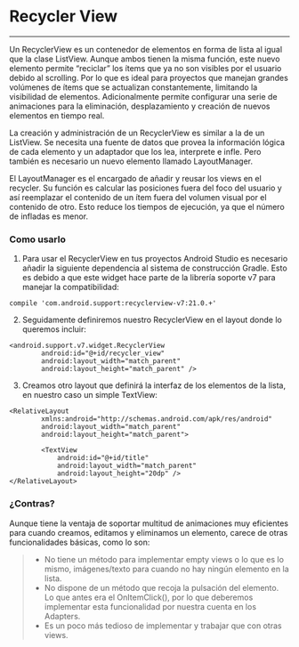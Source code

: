 # Recycler View 
------------------
Un RecyclerView es un contenedor de elementos en forma de lista al igual que la clase ListView. Aunque ambos tienen la misma función, este nuevo elemento permite “reciclar” los ítems que ya no son visibles por el usuario debido al scrolling. Por lo que es ideal para proyectos que manejan grandes volúmenes de ítems que se actualizan constantemente, limitando la visibilidad de elementos.
Adicionalmente permite configurar una serie de animaciones para la eliminación, desplazamiento y creación de nuevos elementos en tiempo real.

La creación y administración de un RecyclerView es similar a la de un ListView. Se necesita una fuente de datos que provea la información lógica de cada elemento y un adaptador que los lea, interprete e infle. Pero también es necesario un nuevo elemento llamado LayoutManager.

El LayoutManager es el encargado de añadir y reusar los views en el recycler. Su función es calcular las posiciones fuera del foco del usuario y así reemplazar el contenido de un ítem fuera del volumen visual por el contenido de otro. Esto reduce los tiempos de ejecución, ya que el número de infladas es menor.

### Como usarlo
1. Para usar el RecyclerView en tus proyectos Android Studio es necesario añadir la siguiente dependencia al sistema de construcción Gradle. Esto es debido a que este widget hace parte de la librería soporte v7 para manejar la compatibilidad:
```
compile 'com.android.support:recyclerview-v7:21.0.+'
```

2. Seguidamente definiremos nuestro RecyclerView en el layout donde lo queremos incluir:

```
<android.support.v7.widget.RecyclerView
        android:id="@+id/recycler_view"
        android:layout_width="match_parent"
        android:layout_height="match_parent" />
```

3. Creamos otro layout que definirá la interfaz de los elementos de la lista, en nuestro caso un simple TextView:

```
<RelativeLayout
        xmlns:android="http://schemas.android.com/apk/res/android"
        android:layout_width="match_parent"
        android:layout_height="match_parent">

        <TextView
            android:id="@+id/title"
            android:layout_width="match_parent"
            android:layout_height="20dp" />
</RelativeLayout>
```

### ¿Contras?
Aunque tiene la ventaja de soportar multitud de animaciones muy eficientes para cuando creamos, editamos y eliminamos un elemento, carece de otras funcionalidades básicas, como lo son:
> - No tiene un método para implementar empty views o lo que es lo mismo, imágenes/texto para cuando no hay ningún elemento en la lista. 
> - No dispone de un método que recoja la pulsación del elemento. Lo que antes era el OnItemClick(), por lo que deberemos implementar esta funcionalidad por nuestra cuenta en los Adapters. 
> - Es un poco más tedioso de implementar y trabajar que con otras views. 